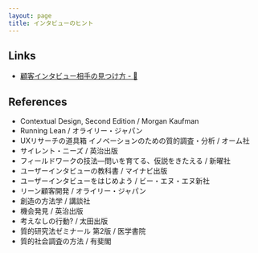```yaml
---
layout: page
title: インタビューのヒント
---
```


## Links

* [顧客インタビュー相手の見つけ方 - 🐴](https://blog.takaumada.com/entry/how-to-get-interviewees?utm_source=quora&utm_medium=referral)

## References

* Contextual Design, Second Edition / Morgan Kaufman
* Running Lean / オライリー・ジャパン
* UXリサーチの道具箱 イノベーションのための質的調査・分析 / オーム社
* サイレント・ニーズ / 英治出版
* フィールドワークの技法―問いを育てる、仮説をきたえる / 新曜社
* ユーザーインタビューの教科書 / マイナビ出版
* ユーザーインタビューをはじめよう / ビー・エヌ・エヌ新社
* リーン顧客開発 / オライリー・ジャパン
* 創造の方法学 / 講談社
* 機会発見 / 英治出版
* 考えなしの行動? / 太田出版
* 質的研究法ゼミナール 第2版 / 医学書院
* 質的社会調査の方法 / 有斐閣
